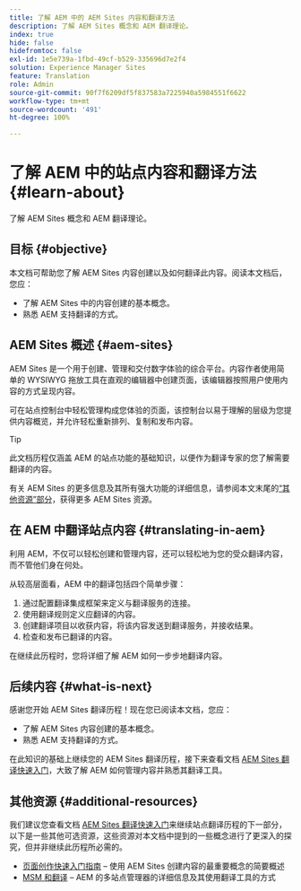```yaml
---
title: 了解 AEM 中的 AEM Sites 内容和翻译方法
description: 了解 AEM Sites 概念和 AEM 翻译理论。
index: true
hide: false
hidefromtoc: false
exl-id: 1e5e739a-1fbd-49cf-b529-335696d7e2f4
solution: Experience Manager Sites
feature: Translation
role: Admin
source-git-commit: 90f7f6209df5f837583a7225940a5984551f6622
workflow-type: tm+mt
source-wordcount: '491'
ht-degree: 100%

---
```


# 了解 AEM 中的站点内容和翻译方法 {#learn-about}

了解 AEM Sites 概念和 AEM 翻译理论。

## 目标 {#objective}

本文档可帮助您了解 AEM Sites 内容创建以及如何翻译此内容。阅读本文档后，您应：

* 了解 AEM Sites 中的内容创建的基本概念。
* 熟悉 AEM 支持翻译的方式。

## AEM Sites 概述 {#aem-sites}

AEM Sites 是一个用于创建、管理和交付数字体验的综合平台。内容作者使用简单的 WYSIWYG 拖放工具在直观的编辑器中创建页面，该编辑器按照用户使用内容的方式呈现内容。

可在站点控制台中轻松管理构成您体验的页面，该控制台以易于理解的层级为您提供内容概览，并允许轻松重新排列、复制和发布内容。

>[!TIP]
>
>此文档历程仅涵盖 AEM 的站点功能的基础知识，以便作为翻译专家的您了解需要翻译的内容。
>
>有关 AEM Sites 的更多信息及其所有强大功能的详细信息，请参阅本文末尾的[“其他资源”部分](#additional-information)，获得更多 AEM Sites 资源。

## 在 AEM 中翻译站点内容 {#translating-in-aem}

利用 AEM，不仅可以轻松创建和管理内容，还可以轻松地为您的受众翻译内容，而不管他们身在何处。

从较高层面看，AEM 中的翻译包括四个简单步骤：

1. 通过配置翻译集成框架来定义与翻译服务的连接。
1. 使用翻译规则定义应翻译的内容。
1. 创建翻译项目以收获内容，将该内容发送到翻译服务，并接收结果。
1. 检查和发布已翻译的内容。


在继续此历程时，您将详细了解 AEM 如何一步步地翻译内容。

## 后续内容 {#what-is-next}

感谢您开始 AEM Sites 翻译历程！现在您已阅读本文档，您应：

* 了解 AEM Sites 内容创建的基本概念。
* 熟悉 AEM 支持翻译的方式。

在此知识的基础上继续您的 AEM Sites 翻译历程，接下来查看文档 [AEM Sites 翻译快速入门](getting-started.md)，大致了解 AEM 如何管理内容并熟悉其翻译工具。

## 其他资源 {#additional-resources}

我们建议您查看文档 [AEM Sites 翻译快速入门](getting-started.md)来继续站点翻译历程的下一部分，以下是一些其他可选资源，这些资源对本文档中提到的一些概念进行了更深入的探究，但并非继续此历程所必需的。

* [页面创作快速入门指南](/help/sites-cloud/authoring/quick-start.md) – 使用 AEM Sites 创建内容的最重要概念的简要概述
* [MSM 和翻译](/help/sites-cloud/administering/msm-and-translation.md) – AEM 的多站点管理器的详细信息及其使用翻译工具的方式
